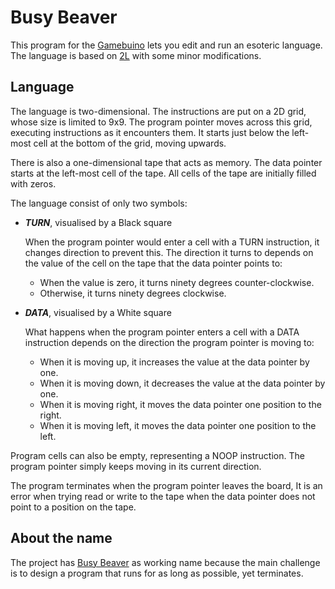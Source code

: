 # Busy Beaver

This program for the [Gamebuino](https://gamebuino.com) lets you edit and run an esoteric language.
The language is based on [2L](https://esolangs.org/wiki/2L) with some minor modifications.

## Language

The language is two-dimensional.
The instructions are put on a 2D grid, whose size is limited to 9x9.
The program pointer moves across this grid, executing instructions as it encounters them.
It starts just below the left-most cell at the bottom of the grid, moving upwards.

There is also a one-dimensional tape that acts as memory.
The data pointer starts at the left-most cell of the tape.
All cells of the tape are initially filled with zeros.

The language consist of only two symbols:

*   ***TURN***, visualised by a Black square

    When the program pointer would enter a cell with a TURN instruction, it changes
    direction to prevent this.
    The direction it turns to depends on the value of the cell on the tape that the
    data pointer points to:

    *   When the value is zero, it turns ninety degrees counter-clockwise.
    *   Otherwise, it turns ninety degrees clockwise.

*   ***DATA***, visualised by a White square

    What happens when the program pointer enters a cell with a DATA instruction
    depends on the direction the program pointer is moving to:

    *   When it is moving up, it increases the value at the data pointer by one.
    *   When it is moving down, it decreases the value at the data pointer by one.
    *   When it is moving right, it moves the data pointer one position to the right.
    *   When it is moving left, it moves the data pointer one position to the left.

Program cells can also be empty, representing a NOOP instruction.
The program pointer simply keeps moving in its current direction.

The program terminates when the program pointer leaves the board,
It is an error when trying read or write to the tape when the data pointer does not point to a position on the tape.

## About the name

The project has [Busy Beaver](https://en.wikipedia.org/wiki/Busy_beaver) as working name because the main challenge is to design a program that runs for as long as possible, yet terminates.
